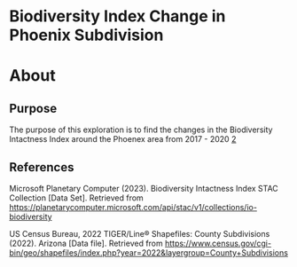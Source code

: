 # Biodiversity Index Change in Phoenix Subdivision


# About

## Purpose

The purpose of this exploration is to find the changes in the Biodiversity Intactness Index around the Phoenex area from 2017 - 2020 [2](https://ai4edatasetspublicassets.blob.core.windows.net/assets/pdfs/io-biodiversity/Biodiversity_Intactness_whitepaper.pdf)

## References

Microsoft Planetary Computer (2023). Biodiversity Intactness Index STAC Collection [Data Set]. Retrieved from https://planetarycomputer.microsoft.com/api/stac/v1/collections/io-biodiversity

US Census Bureau, 2022 TIGER/Line® Shapefiles: County Subdivisions (2022). Arizona [Data file]. Retrieved from https://www.census.gov/cgi-bin/geo/shapefiles/index.php?year=2022&layergroup=County+Subdivisions
